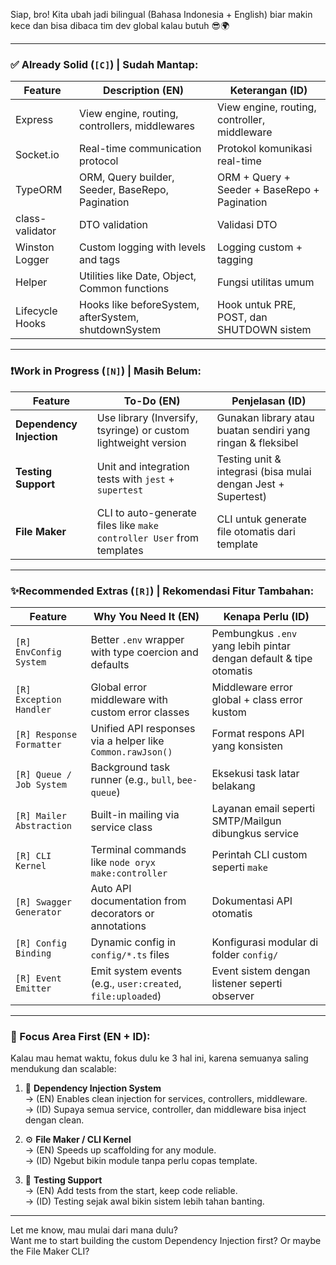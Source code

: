 Siap, bro! Kita ubah jadi bilingual (Bahasa Indonesia + English) biar makin kece dan bisa dibaca tim dev global kalau butuh 😎🌍

---

### ✅ Already Solid (`[C]`) | Sudah Mantap:

| Feature               | Description (EN)                                           | Keterangan (ID)                                 |
|-----------------------|------------------------------------------------------------|--------------------------------------------------|
| Express               | View engine, routing, controllers, middlewares             | View engine, routing, controller, middleware     |
| Socket.io             | Real-time communication protocol                          | Protokol komunikasi real-time                    |
| TypeORM               | ORM, Query builder, Seeder, BaseRepo, Pagination          | ORM + Query + Seeder + BaseRepo + Pagination    |
| class-validator       | DTO validation                                             | Validasi DTO                                    |
| Winston Logger        | Custom logging with levels and tags                       | Logging custom + tagging                        |
| Helper                | Utilities like Date, Object, Common functions             | Fungsi utilitas umum                            |
| Lifecycle Hooks       | Hooks like beforeSystem, afterSystem, shutdownSystem      | Hook untuk PRE, POST, dan SHUTDOWN sistem       |

---

### ❗Work in Progress (`[N]`) | Masih Belum:

| Feature               | To-Do (EN)                                                                 | Penjelasan (ID)                                                      |
|------------------------|---------------------------------------------------------------------------|----------------------------------------------------------------------|
| **Dependency Injection** | Use library (Inversify, tsyringe) or custom lightweight version          | Gunakan library atau buatan sendiri yang ringan & fleksibel          |
| **Testing Support**     | Unit and integration tests with `jest` + `supertest`                      | Testing unit & integrasi (bisa mulai dengan Jest + Supertest)        |
| **File Maker**          | CLI to auto-generate files like `make controller User` from templates     | CLI untuk generate file otomatis dari template                       |

---

### ✨Recommended Extras (`[R]`) | Rekomendasi Fitur Tambahan:

| Feature                  | Why You Need It (EN)                                                   | Kenapa Perlu (ID)                                                   |
|--------------------------|------------------------------------------------------------------------|---------------------------------------------------------------------|
| `[R] EnvConfig System`    | Better `.env` wrapper with type coercion and defaults                 | Pembungkus `.env` yang lebih pintar dengan default & tipe otomatis |
| `[R] Exception Handler`   | Global error middleware with custom error classes                    | Middleware error global + class error kustom                        |
| `[R] Response Formatter`  | Unified API responses via a helper like `Common.rawJson()`            | Format respons API yang konsisten                                  |
| `[R] Queue / Job System`  | Background task runner (e.g., `bull`, `bee-queue`)                    | Eksekusi task latar belakang                                       |
| `[R] Mailer Abstraction`  | Built-in mailing via service class                                   | Layanan email seperti SMTP/Mailgun dibungkus service               |
| `[R] CLI Kernel`          | Terminal commands like `node oryx make:controller`                   | Perintah CLI custom seperti `make`                                 |
| `[R] Swagger Generator`   | Auto API documentation from decorators or annotations                 | Dokumentasi API otomatis                                            |
| `[R] Config Binding`      | Dynamic config in `config/*.ts` files                                | Konfigurasi modular di folder `config/`                            |
| `[R] Event Emitter`       | Emit system events (e.g., `user:created`, `file:uploaded`)           | Event sistem dengan listener seperti observer                      |

---

### 🎯 Focus Area First (EN + ID):

Kalau mau hemat waktu, fokus dulu ke 3 hal ini, karena semuanya saling mendukung dan scalable:

1. 🔩 **Dependency Injection System**  
   → (EN) Enables clean injection for services, controllers, middleware.  
   → (ID) Supaya semua service, controller, dan middleware bisa inject dengan clean.

2. ⚙️ **File Maker / CLI Kernel**  
   → (EN) Speeds up scaffolding for any module.  
   → (ID) Ngebut bikin module tanpa perlu copas template.

3. 🧪 **Testing Support**  
   → (EN) Add tests from the start, keep code reliable.  
   → (ID) Testing sejak awal bikin sistem lebih tahan banting.

---

Let me know, mau mulai dari mana dulu?  
Want me to start building the custom Dependency Injection first? Or maybe the File Maker CLI?